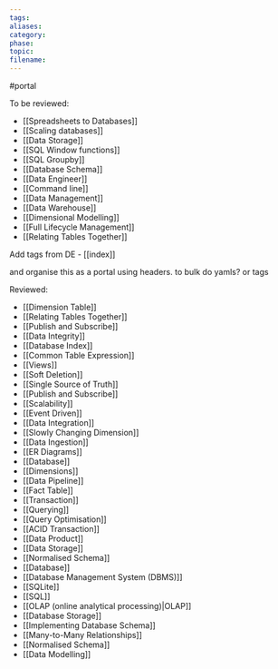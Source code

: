 ```yaml
---
tags: 
aliases: 
category: 
phase: 
topic: 
filename:
---
```

#portal 

To be reviewed:
- [[Spreadsheets to Databases]]
- [[Scaling databases]]
- [[Data Storage]]
- [[SQL Window functions]]
- [[SQL Groupby]]
- [[Database Schema]]
- [[Data Engineer]]
- [[Command line]]
- [[Data Management]]
- [[Data Warehouse]]
- [[Dimensional Modelling]]
- [[Full Lifecycle Management]]
- [[Relating Tables Together]]


Add tags from DE - [[index]]

 and organise this as a portal using headers. to bulk do yamls? or tags

Reviewed:
- [[Dimension Table]]
- [[Relating Tables Together]]
- [[Publish and Subscribe]]
- [[Data Integrity]]
- [[Database Index]]
- [[Common Table Expression]]
- [[Views]]
- [[Soft Deletion]]
- [[Single Source of Truth]]
- [[Publish and Subscribe]]
- [[Scalability]]
- [[Event Driven]]
- [[Data Integration]]
- [[Slowly Changing Dimension]]
- [[Data Ingestion]]
- [[ER Diagrams]]
- [[Database]]
- [[Dimensions]]
- [[Data Pipeline]]
- [[Fact Table]]
- [[Transaction]]
- [[Querying]]
- [[Query Optimisation]]
- [[ACID Transaction]]
- [[Data Product]]
- [[Data Storage]]
- [[Normalised Schema]]
- [[Database]]
- [[Database Management System (DBMS)]]
- [[SQLite]]
- [[SQL]]
- [[OLAP (online analytical processing)|OLAP]]
- [[Database Storage]]
- [[Implementing Database Schema]]
- [[Many-to-Many Relationships]]
- [[Normalised Schema]]
- [[Data Modelling]]